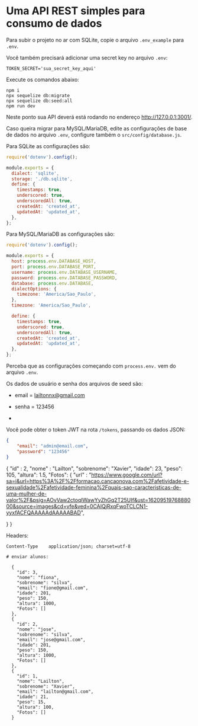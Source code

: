 # Uma API REST simples para consumo de dados

Para subir o projeto no ar com SQLite, copie o arquivo `.env_example` para `.env`.  

Você também precisará adicionar uma secret key no arquivo `.env`:

```
TOKEN_SECRET='sua_secret_key_aqui'
```

Execute os comandos abaixo:

```
npm i
npx sequelize db:migrate
npx sequelize db:seed:all
npm run dev
```

Neste ponto sua API deverá está rodando no endereço http://127.0.0.1:3001/.

Caso queira migrar para MySQL/MariaDB, edite as configurações de base de dados no arquivo `.env`, configure também o `src/config/database.js`.

Para SQLite as configurações são:

```javascript
require('dotenv').config();

module.exports = {
  dialect: 'sqlite',
  storage: './db.sqlite',
  define: {
    timestamps: true,
    underscored: true,
    underscoredAll: true,
    createdAt: 'created_at',
    updatedAt: 'updated_at',
  },
};
```

Para MySQL/MariaDB as configurações são:

```javascript
require('dotenv').config();

module.exports = {
  host: process.env.DATABASE_HOST,
  port: process.env.DATABASE_PORT,
  username: process.env.DATABASE_USERNAME,
  password: process.env.DATABASE_PASSWORD,
  database: process.env.DATABASE,
  dialectOptions: {
    timezone: 'America/Sao_Paulo',
  },
  timezone: 'America/Sao_Paulo',

  define: {
    timestamps: true,
    underscored: true,
    underscoredAll: true,
    createdAt: 'created_at',
    updatedAt: 'updated_at',
  },
};
```

Perceba que as configurações começando com `process.env.` vem do arquivo `.env`.

Os dados de usuário e senha dos arquivos de seed são:

- email = lailtonnx@gmail.com
- senha = 123456

- 

Você pode obter o token JWT na rota `/tokens`, passando os dados JSON:

```json
{
	"email": "admin@email.com",
	"password": "123456"
}
```

{
	"id" : 2,
	"nome" : "Lailton",
	"sobrenome": "Xavier",
	"idade": 23,
	"peso": 105,
	"altura": 1.5,
	"Fotos": 
	{
	"url" :
	"https://www.google.com/url?sa=i&url=https%3A%2F%2Fformacao.cancaonova.com%2Fafetividade-e-sexualidade%2Fafetividade-feminina%2Fquais-sao-caracteristicas-de-uma-mulher-de-valor%2F&psig=AOvVaw2ctoqIWawYyZhGq2T25UIf&ust=1620951976888000&source=images&cd=vfe&ved=0CAIQjRxqFwoTCLCN1-yyxfACFQAAAAAdAAAAABAD",
	
}
}

Headers:

```
Content-Type	application/json; charset=utf-8

# enviar alunos:

  {
    "id": 3,
    "nome": "fiona",
    "sobrenome": "silva",
    "email": "fione@gmail.com",
    "idade": 201,
    "peso": 150,
    "altura": 1000,
    "Fotos": []
  },
  {
    "id": 2,
    "nome": "jose",
    "sobrenome": "silva",
    "email": "jose@gmail.com",
    "idade": 201,
    "peso": 150,
    "altura": 1000,
    "Fotos": []
  },
  {
    "id": 1,
    "nome": "Lailton",
    "sobrenome": "Xavier",
    "email": "lailton@gmail.com",
    "idade": 21,
    "peso": 15,
    "altura": 100,
    "Fotos": []
  }


```
